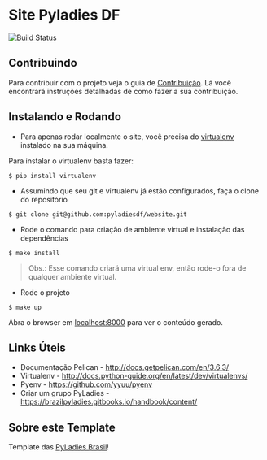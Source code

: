 Site Pyladies DF
====================
[![Build Status](https://app.codeship.com/projects/1bdf3940-1f08-0136-b2c4-6615eff06e0f/status?branch=dev)](https://app.codeship.com/projects/1bdf3940-1f08-0136-b2c4-6615eff06e0f/status?branch=dev)

Contribuindo
------------

Para contribuir com o projeto veja o guia de [Contribuição](https://github.com/pyladiesdf/website/blob/master/CONTRIBUTING.md). Lá você encontrará instruções detalhadas de como fazer a sua contribuição.

Instalando e Rodando
--------------------

- Para apenas rodar localmente o site, você precisa do [virtualenv](https://virtualenv.pypa.io/en/stable/) instalado na sua máquina.

Para instalar o virtualenv basta fazer:

```console
$ pip install virtualenv
```
- Assumindo que seu git e virtualenv já estão configurados, faça o clone do repositório

``` console
$ git clone git@github.com:pyladiesdf/website.git
```

- Rode o comando para criação de ambiente virtual e instalação das dependências

``` console
$ make install
```
> Obs.: Esse comando criará uma virtual env, então rode-o fora de qualquer ambiente virtual.

- Rode o projeto

``` console
$ make up
```

Abra o browser em [localhost:8000](http://localhost:8000) para ver o conteúdo gerado.

Links Úteis
-----------

* Documentação Pelican - http://docs.getpelican.com/en/3.6.3/
* Virtualenv - http://docs.python-guide.org/en/latest/dev/virtualenvs/
* Pyenv - https://github.com/yyuu/pyenv
* Criar um grupo PyLadies - https://brazilpyladies.gitbooks.io/handbook/content/

Sobre este Template
-------------------

Template das [PyLadies Brasil](https://github.com/pyladies-brazil/br-pyladies-pelican)!
